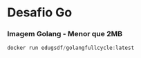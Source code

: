 # Desafio Go

### Imagem Golang - Menor que 2MB

```javascript
docker run edugsdf/golangfullcycle:latest
```
